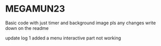 # MEGAMUN23
Basic code with just timer and background image pls any changes write down on the readme

update log 1
added a menu interactive part not working
